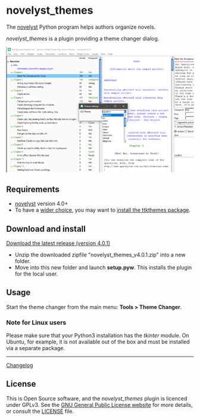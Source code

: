 # novelyst_themes

The [novelyst](https://peter88213.github.io/novelyst/) Python program helps authors organize novels.  

*novelyst_themes* is a plugin providing a theme changer dialog. 

![Screenshot](Screenshots/screen01.png)

## Requirements

- [novelyst](https://peter88213.github.io/novelyst/) version 4.0+
- To have a [wider choice](https://ttkthemes.readthedocs.io/en/latest/themes.html), you may want to [install the ttkthemes package](https://ttkthemes.readthedocs.io/en/latest/installation.html).

## Download and install

[Download the latest release (version 4.0.1)](https://github.com/peter88213/novelyst_themes/raw/main/dist/novelyst_themes_v4.0.1.zip)

- Unzip the downloaded zipfile "novelyst_themes_v4.0.1.zip" into a new folder.
- Move into this new folder and launch **setup.pyw**. This installs the plugin for the local user.

## Usage

Start the theme changer from the main menu: **Tools > Theme Changer**.

### Note for Linux users

Please make sure that your Python3 installation has the *tkinter* module. On Ubuntu, for example, it is not available out of the box and must be installed via a separate package. 

------------------------------------------------------------------

[Changelog](changelog)

## License

This is Open Source software, and the *novelyst_themes* plugin is licenced under GPLv3. See the
[GNU General Public License website](https://www.gnu.org/licenses/gpl-3.0.en.html) for more
details, or consult the [LICENSE](https://github.com/peter88213/novelyst_themes/blob/main/LICENSE) file.

